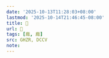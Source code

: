 ```yaml
---
date: '2025-10-13T11:28:03+08:00'
lastmod: '2025-10-14T21:46:45-08:00'
title: 󰛍
url: 󰛍
tags: [廕, 廕]
src: GHZR, DCCV
note:
---
```

